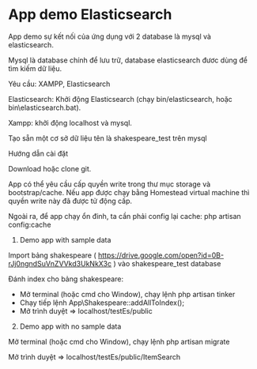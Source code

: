 # App demo Elasticsearch

App demo sự kết nối của ứng dụng với 2 database là mysql và elasticsearch.

Mysql là database chính để lưu trữ, database elasticsearch đươc dùng để tìm kiếm dữ liệu.

Yêu cầu: XAMPP, Elasticsearch

Elasticsearch: Khởi động Elasticsearch (chạy bin/elasticsearch, hoặc bin\elasticsearch.bat).

Xampp: khởi động localhost và mysql.

Tạo sẵn một cơ sở dữ liệu tên là shakespeare_test trên mysql

Hướng dẫn cài đặt

Download hoặc clone git.

App có thể yêu cầu cấp quyền write trong thư mục storage và bootstrap/cache. Nếu app được chạy bằng Homestead virtual machine thì quyền write này đã được tử động cấp.

Ngoài ra, để app chạy ổn đinh, ta cần phải config lại cache: php artisan config:cache


1. Demo app with sample data

  Import bảng shakespeare ( https://drive.google.com/open?id=0B-rJj0ngndSuVnZVVkd3UkNkX3c ) vào shakespeare_test database

  Đánh index cho bảng shakespeare:
  - Mở terminal (hoặc cmd cho Window), chạy lệnh php artisan tinker
  - Chạy tiếp lệnh App\Shakespeare::addAllToIndex();
  - Mở trình duyệt => localhost/testEs/public


2. Demo app with no sample data

  Mở terminal (hoặc cmd cho Window), chạy lệnh php artisan migrate

  Mở trình duyệt => localhost/testEs/public/ItemSearch

